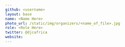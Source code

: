 ```yaml
---
github: <username>
layout: base
name: <Name Here>
photo_url: /static/img/organizers/<name_of_file>.jpg
role: <Role Here>
twitter: @djcafrica
website: 
---
```

